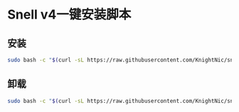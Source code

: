 # Snell v4一键安装脚本

## 安装
```bash
sudo bash -c "$(curl -sL https://raw.githubusercontent.com/KnightNic/snell.sh/main/snell.sh"
```
## 卸载
```bash
sudo bash -c "$(curl -sL https://raw.githubusercontent.com/KnightNic/snell.sh/main/rmsnell.sh"
```

